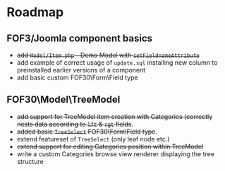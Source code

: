 # Roadmap

## FOF3/Joomla component basics
* ~~add `Model/Item.php` - Demo Model with `setFieldnameAttribute`~~
* add example of correct usage of `update.sql` installing new column to preinstalled earlier versions of a component
* add basic custom FOF30\Form\Field type

## FOF30\Model\TreeModel
* ~~add support for TreeModel item creation with Categories (correctly nests data according to `lft` & `rgt` fields~~.
* ~~added basic `TreeSelect` FOF30\Form\Field type~~.
* extend featureset of `TreeSelect` (only leaf node etc.)
* ~~extend support for editing Categories position within TreeModel~~
* write a custom Categories browse view renderer displaying the tree structure

